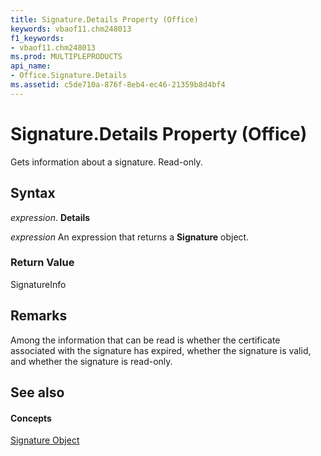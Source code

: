 ```yaml
---
title: Signature.Details Property (Office)
keywords: vbaof11.chm248013
f1_keywords:
- vbaof11.chm248013
ms.prod: MULTIPLEPRODUCTS
api_name:
- Office.Signature.Details
ms.assetid: c5de710a-876f-8eb4-ec46-21359b8d4bf4
---
```



# Signature.Details Property (Office)

Gets information about a signature. Read-only.


## Syntax

 _expression_. **Details**

 _expression_ An expression that returns a **Signature** object.


### Return Value

SignatureInfo


## Remarks

Among the information that can be read is whether the certificate associated with the signature has expired, whether the signature is valid, and whether the signature is read-only.


## See also


#### Concepts


[Signature Object](signature-object-office.md)


